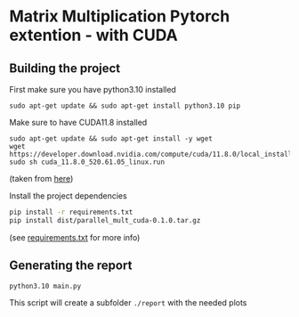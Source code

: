 # Matrix Multiplication Pytorch extention - with CUDA
## Building the project
First make sure you have python3.10 installed
```/usr/bin/bash
sudo apt-get update && sudo apt-get install python3.10 pip
```
Make sure to have CUDA11.8 installed
```/usr/bin/bash 
sudo apt-get update && sudo apt-get install -y wget 
wget https://developer.download.nvidia.com/compute/cuda/11.8.0/local_installers/cuda_11.8.0_520.61.05_linux.run
sudo sh cuda_11.8.0_520.61.05_linux.run
``` 
(taken from [here](https://developer.nvidia.com/cuda-11-8-0-download-archive?target_os=Linux&target_arch=x86_64&Distribution=Ubuntu&target_version=22.04&target_type=runfile_local))

Install the project dependencies 
```bash
pip install -r requirements.txt
pip install dist/parallel_mult_cuda-0.1.0.tar.gz
```
(see [requirements.txt](./requirements.txt) for more info)

## Generating the report
```bash
python3.10 main.py
```
This script will create a subfolder `./report` with the needed plots
